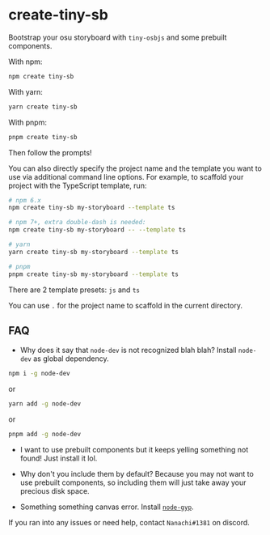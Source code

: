 # create-tiny-sb
Bootstrap your osu storyboard with `tiny-osbjs` and some prebuilt components.

With npm:
```bash
npm create tiny-sb
```

With yarn:
```bash
yarn create tiny-sb
```

With pnpm:
```bash
pnpm create tiny-sb
```
Then follow the prompts!

You can also directly specify the project name and the template you want to use via additional command line options. For example, to scaffold your project with the TypeScript template, run:
```bash
# npm 6.x
npm create tiny-sb my-storyboard --template ts

# npm 7+, extra double-dash is needed:
npm create tiny-sb my-storyboard -- --template ts

# yarn
yarn create tiny-sb my-storyboard --template ts

# pnpm
pnpm create tiny-sb my-storyboard --template ts
```
There are 2 template presets: `js` and `ts`

You can use `.` for the project name to scaffold in the current directory.

## FAQ
- Why does it say that `node-dev` is not recognized blah blah?
Install `node-dev` as global dependency. 
```bash
npm i -g node-dev
```
or
```bash
yarn add -g node-dev
```
or
```bash
pnpm add -g node-dev
```

- I want to use prebuilt components but it keeps yelling something not found!
Just install it lol.

- Why don't you include them by default?
Because you may not want to use prebuilt components, so including them will just take away your precious disk space.

- Something something canvas error.
Install [`node-gyp`](https://github.com/nodejs/node-gyp#installation).

If you ran into any issues or need help, contact `Nanachi#1381` on discord.
